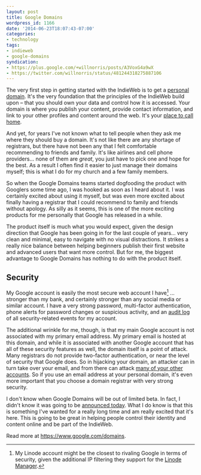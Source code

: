 ```yaml
---
layout: post
title: Google Domains
wordpress_id: 1166
date: '2014-06-23T18:07:43-07:00'
categories:
- technology
tags:
- indieweb
- google-domains
syndication:
- https://plus.google.com/+willnorris/posts/A3VoxG4a9wX
- https://twitter.com/willnorris/status/481244318275887106
---
```

The very first step in getting started with the IndieWeb is to get a [personal domain][].  It's the very foundation that the principles of the IndieWeb build upon – that you should own your data and control how it is accessed.  Your domain is where you publish your content, provide contact information, and link to your other profiles and content around the web.  It's your [place to call home][].

And yet, for years I've not known what to tell people when they ask me where they should buy a domain.  It's not like there are any shortage of registrars, but there have not been any that I felt comfortable recommending to friends and family.  It's like airlines and cell phone providers... none of them are *great*, you just have to pick one and hope for the best.  As a result I often find it easier to just manage their domains myself; this is what I do for my church and a few family members.

So when the Google Domains teams started dogfooding the product with Googlers some time ago, I was hooked as soon as I heard about it.  I was certainly excited about using it myself, but was even more excited about finally having a registrar that I could recommend to family and friends without apology.  As silly as it seems, this is one of the more exciting products for me personally that Google has released in a while.

The product itself is much what you would expect, given the design direction that Google has been going in for the last couple of years... very clean and minimal, easy to navigate with no visual distractions.  It strikes a really nice balance between helping beginners publish their first website and advanced users that want more control.  But for me, the biggest advantage to Google Domains has nothing to do with the product itself.

## Security ##

My Google account is easily the most secure web account I have[^1] ... stronger than my bank, and certainly stronger than any social media or similar account.  I have a very strong password, multi-factor authentication, phone alerts for password changes or suspicious activity, and an [audit log][] of all security-related events for my account.

The additional wrinkle for me, though, is that my main Google account is not associated with my primary email address.  My primary email is hosted at this domain, and while it is associated with another Google account that has all of these security features as well, the domain itself is a point of attack.  Many registrars do not provide two-factor authentication, or near the level of security that Google does.  So in hijacking your domain, an attacker can in turn take over your email, and from there can attack [many of your other accounts][honan].  So if you use an email address at your personal domain, it's even more important that you choose a domain registrar with very strong security.

I don't know when Google Domains will be out of limited beta.  In fact, I didn't know it was going to be [announced today][].  What I do know is that this is something I've wanted for a really long time and am really excited that it's here.  This is going to be great in helping people control their identity and content online and be part of the IndieWeb.

Read more at <https://www.google.com/domains>.

[personal domain]: http://indiewebcamp.com/personal-domain
[place to call home]: https://willnorris.com/2013/08/a-place-to-call-home
[audit log]: https://www.google.com/settings/security
[honan]: http://www.wired.com/2012/08/apple-amazon-mat-honan-hacking/
[announced today]: https://plus.google.com/+GoogleBusiness/posts/Dkhw41XJigw
[google-domains]: https://www.google.com/domains

[^1]: My Linode account might be the closest to rivaling Google in terms of security, given the additional IP filtering they support for the [Linode Manager](https://library.linode.com/linode-manager-security).
